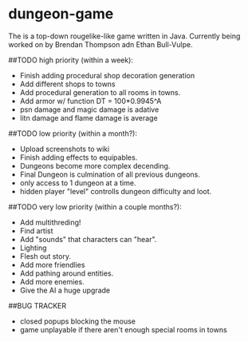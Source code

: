 # dungeon-game
The is a top-down rougelike-like game written in Java. Currently being worked on by Brendan Thompson adn Ethan  Bull-Vulpe.

##TODO high priority (within a week):
* Finish adding procedural shop decoration generation
* Add different shops to towns
* Add procedural generation to all rooms in towns.
* Add armor w/ function DT = 100*0.9945^A
* psn damage and magic damage is adative
* litn damage and flame damage is average

##TODO low priority (within a month?):
* Upload screenshots to wiki
* Finish adding effects to equipables.
* Dungeons become more complex decending.
* Final Dungeon is culmination of all previous dungeons.
* only access to 1 dungeon at a time.
* hidden player "level" controlls dungeon difficulty and loot.

##TODO very low priority (within a couple months?):
* Add multithreding!
* Find artist
* Add "sounds" that characters can "hear".
* Lighting
* Flesh out story.
* Add more friendlies
* Add pathing around entities.
* Add more enemies.
* Give the AI a huge upgrade

##BUG TRACKER
* closed popups blocking the mouse
* game unplayable if there aren't enough special rooms in towns
